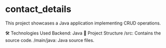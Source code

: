 # contact_details
This project showcases a Java application implementing CRUD operations.

🛠 Technologies Used
Backend: Java
📂 Project Structure
/src: Contains the source code.
/main/java: Java source files.
